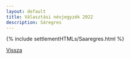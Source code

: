 ```yaml
---
layout: default
title: Választási névjegyzék 2022
description: Sáregres
---
```


{% include settlementHTMLs/Saaregres.html %}

[Vissza](../)